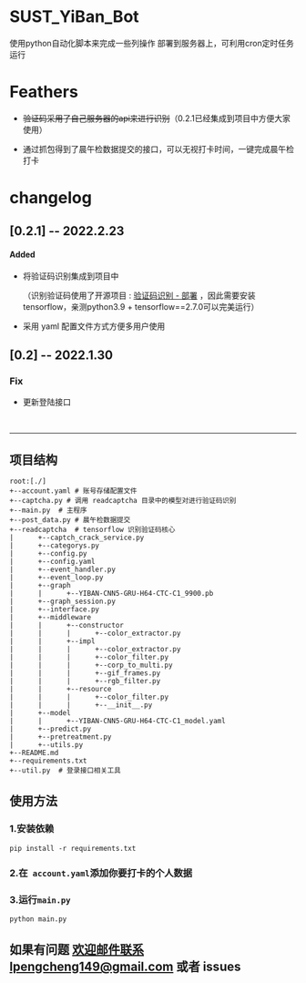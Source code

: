 # SUST_YiBan_Bot

使用python自动化脚本来完成一些列操作
部署到服务器上，可利用cron定时任务运行



# Feathers

- ~~验证码采用了自己服务器的api来进行识别~~（0.2.1已经集成到项目中方便大家使用）

- 通过抓包得到了晨午检数据提交的接口，可以无视打卡时间，一键完成晨午检打卡



# changelog 

## [0.2.1] -- 2022.2.23

#### Added

- 将验证码识别集成到项目中

  （识别验证码使用了开源项目 :  [验证码识别 - 部署](https://github.com/kerlomz/captcha_platform) ，因此需要安装tensorflow，亲测python3.9 + tensorflow==2.7.0可以完美运行）

- 采用 yaml 配置文件方式方便多用户使用

## [0.2] -- 2022.1.30

### Fix

- 更新登陆接口

​	

-------



## 项目结构

```
root:[./]
+--account.yaml # 账号存储配置文件
+--captcha.py # 调用 readcaptcha 目录中的模型对进行验证码识别
+--main.py  # 主程序
+--post_data.py # 晨午检数据提交
+--readcaptcha  # tensorflow 识别验证码核心
|      +--captch_crack_service.py
|      +--categorys.py
|      +--config.py
|      +--config.yaml
|      +--event_handler.py
|      +--event_loop.py
|      +--graph
|      |      +--YIBAN-CNN5-GRU-H64-CTC-C1_9900.pb
|      +--graph_session.py
|      +--interface.py
|      +--middleware
|      |      +--constructor
|      |      |      +--color_extractor.py
|      |      +--impl
|      |      |      +--color_extractor.py
|      |      |      +--color_filter.py
|      |      |      +--corp_to_multi.py
|      |      |      +--gif_frames.py
|      |      |      +--rgb_filter.py
|      |      +--resource
|      |      |      +--color_filter.py
|      |      |      +--__init__.py
|      +--model
|      |      +--YIBAN-CNN5-GRU-H64-CTC-C1_model.yaml
|      +--predict.py
|      +--pretreatment.py
|      +--utils.py
+--README.md
+--requirements.txt
+--util.py  # 登录接口相关工具
```



## 使用方法



### 1.安装依赖

```shell
pip install -r requirements.txt
```

### 2.在``` account.yaml```添加你要打卡的个人数据

### 3.运行```main.py```

```py
python main.py
```





## 如果有问题 欢迎邮件联系lpengcheng149@gmail.com 或者 issues
